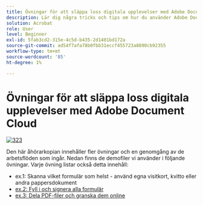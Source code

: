 ```yaml
---
title: Övningar för att släppa loss digitala upplevelser med Adobe Document Cloud
description: Lär dig några tricks och tips om hur du använder Adobe Document Cloud
solution: Acrobat
role: User
level: Beginner
exl-id: 5fab3cd2-315e-4c5d-b435-2d1401bd172a
source-git-commit: ad54f7afa78b0fbb31eccf455723a8890cb92355
workflow-type: tm+mt
source-wordcount: '85'
ht-degree: 1%

---
```


# Övningar för att släppa loss digitala upplevelser med Adobe Document Cloud

[![323](assets/rebrand.png)](assets/Unleash_Digital_Experiences_with_Adobe_Document_Cloud.pdf)

Den här åhörarkopian innehåller fler övningar och en genomgång av de arbetsflöden som ingår. Nedan finns de demofiler vi använder i följande övningar. Varje övning listar också detta innehåll:

* ex.1: Skanna vilket formulär som helst - använd egna visitkort, kvitto eller andra pappersdokument
* [ex.2: Fyll i och signera alla formulär](assets/03_FillSignScan.zip)
* [ex.3: Dela PDF-filer och granska dem online](assets/01_Review.zip)
